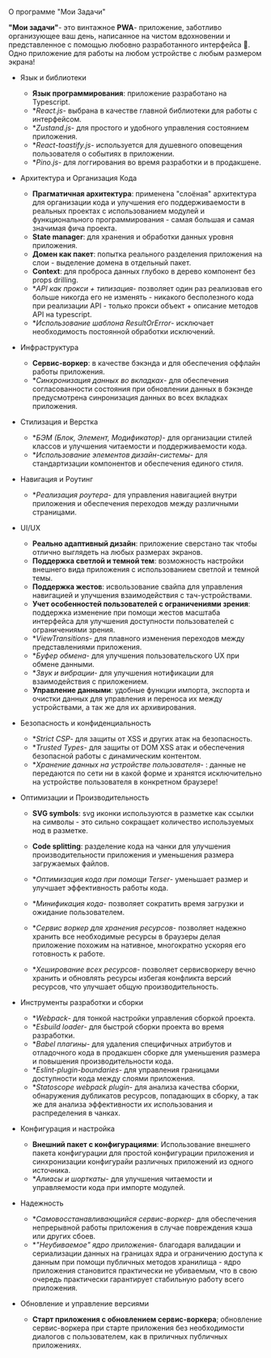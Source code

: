 О программе "Мои Задачи"

**"Мои задачи"**- это винтажное **PWA**- приложение, заботливо организующее ваш день, написанное на чистом вдохновении и представленное с помощью любовно разработанного интерфейса 💯.  
Одно приложение для работы на любом устройстве с любым размером экрана!

- Язык и библиотеки

  - **Язык программирования**: приложение разработано на Typescript.
  - \*_React.js_- выбрана в качестве главной библиотеки для работы с интерфейсом.
  - \*_Zustand.js_- для простого и удобного управления состоянием приложения.
  - \*_React-toastify.js_- используется для душевного оповещения пользователя о событиях в приложении.
  - \*_Pino.js_- для логгирования во время разработки и в продакшене.

- Архитектура и Организация Кода

  - **Прагматичная архитектура**: применена "слоёная" архитектура для организации кода и улучшения его поддерживаемости в реальных проектах с использованием модулей и функционального программирования - самая большая и самая значимая фича проекта.
  - **State manager**: для хранения и обработки данных уровня приложения.
  - **Домен как пакет**: попытка реального разделения приложения на слои - выделение домена в отдельный пакет.
  - **Context**: для проброса данных глубоко в дерево компонент без props drilling.
  - \*_API как прокси + типизация_- позволяет один раз реализовав его больше никогда его не изменять - никакого бесполезного кода при реализации API - только прокси объект + описание методов API на typescript.
  - \*_Использование шаблона ResultOrError_- исключает необходимость постоянной обработки исключений.

- Инфраструктура

  - **Сервис-воркер**: в качестве бэкэнда и для обеспечения оффлайн работы приложения.
  - \*_Синхронизация данных во вкладках_- для обеспечения согласованности состояния при обновлении данных в бэкэнде предусмотрена синронизация данных во всех вкладках приложения.

- Стилизация и Верстка

  - \*_БЭМ (Блок, Элемент, Модификатор)_- для организации стилей классов и улучшения читаемости и поддерживаемости кода.
  - \*_Использование элементов дизайн-системы_- для стандартизации компонентов и обеспечения единого стиля.

- Навигация и Роутинг

  - \*_Реализация роутера_- для управления навигацией внутри приложения и обеспечения переходов между различными страницами.

- UI/UX

  - **Реально адаптивный дизайн**: приложение сверстано так чтобы отлично выглядеть на любых размерах экранов.
  - **Поддержка светлой и темной тем**: возможность настройки внешнего вида приложения с использованием светлой и темной темы.
  - **Поддержка жестов**: исвользование свайпа для управления навигацией и улучшения взаимодействия с тач-устройствами.
  - **Учет особенностей пользователей с ограничениями зрения**: поддержка изменение при помощи жестов масштаба интерфейса для улучшения доступности пользователей с ограничениями зрения.
  - \*_ViewTransitions_- для плавного изменения переходов между представлениями приложения.
  - \*_Буфер обмена_- для улучшения пользовательского UX при обмене данными.
  - \*_Звук и вибрации_- для улучшения нотификации для взаимодействия с приложением.
  - **Управление данными**: удобные функции импорта, экспорта и очистки данных для управления и переноса их между устройствами, а так же для их архивирования.

- Безопасность и конфиденциальность

  - \*_Strict CSP_- для защиты от XSS и других атак на безопасность.
  - \*_Trusted Types_- для защиты от DOM XSS атак и обеспечения безопасной работы с динамическим контентом.
  - \*_Хранение данных на устройстве пользователя_- : данные не передаются по сети ни в какой форме и хранятся исключительно на устройстве пользователя в конкретном браузере!

- Оптимизации и Производительность

  - **SVG symbols**: svg иконки используются в разметке как ссылки на символы - это сильно сокращает количество используемых нод в разметке.

  - **Code splitting**: разделение кода на чанки для улучшения производительности приложения и уменьшения размера загружаемых файлов.

  - \*_Оптимизация кода при помощи Terser_- уменьшает размер и улучшает эффективность работы кода.

  - \*_Минификация кода_- позволяет сократить время загрузки и ожидание пользователем.

  - \*_Сервис воркер для хранения ресурсов_- позволяет надежно хранить все необходимые ресурсы в браузеры делая приложение похожим на нативное, многократно ускоряя его готовность к работе.

  - \*_Хеширование всех ресурсов_- позволяет сервисворкеру вечно хранить и обновлять ресурсы избегая конфликта версий ресурсов, что улучшает общую производительность.

- Инструменты разработки и сборки

  - \*_Webpack_- для тонкой настройки управления сборкой проекта.
  - \*_Esbuild loader_- для быстрой сборки проекта во время разработки.
  - \*_Babel плагины_- для удаления специфичных атрибутов и отладочного кода в продакшен сборке для уменьшения размера и повышения производительности кода.
  - \*_Eslint-plugin-boundaries_- для управления границами доступности кода между слоями приложения.
  - \*_Statoscope webpack plugin_- для анализа качества сборки, обнаружения дубликатов ресурсов, попадающих в сборку, а так же для анализа эффективности их использования и распределения в чанках.

- Конфигурация и настройка

  - **Внешний пакет с конфигурациями**: Использование внешнего пакета конфигурации для простой конфигурации приложения и синхронизации конфигурайи различных приложений из одного источника.
  - \*_Алиасы и шорткаты_- для улучшения читаемости и управляемости кода при импорте модулей.

- Надежность

  - \*_Самовосстанавливающийся сервис-воркер_- для обеспечения непрерывной работы приложения в случае повреждения кэша или других сбоев.
  - \*_"Неубиваемое" ядро приложения_- благодаря валидации и сериализации данных на границах ядра и ограничению доступа к данным при помощи публичных методов хранилища - ядро приложения становится практически не убиваемым, что в свою очередь практически гарантирует стабильную работу всего приложения.

- Обновление и управление версиями

  - **Старт приложения с обновлением сервис-воркера**; обновление сервис-воркера при старте приложения без необходимости диалогов с пользователем, как в приличных публичных приложениях.
